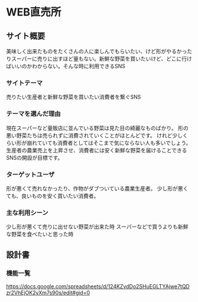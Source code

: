 # WEB直売所

## サイト概要
美味しく出来たものをたくさんの人に楽しんでもらいたい、けど形がやるかったりスーパーに売りに出すほど量もない。新鮮な野菜を買いたいけど、どこに行けばいいのかわからない。そんな時に利用できるSNS

### サイトテーマ
売りたい生産者と新鮮な野菜を買いたい消費者を繋ぐSNS

### テーマを選んだ理由
現在スーパーなど量販店に並んでいる野菜は見た目の綺麗なものばかり。
形の悪い野菜たちは売られずに消費されていくことがほとんどです。
けれど少しくらい形が崩れていても消費者としてはそこまで気にならない人も多いでしょう。
生産者の農業売上を上昇させ、消費者には安く新鮮な野菜を届けることできるSNSの開設が目標です。

### ターゲットユーザ
形が悪くて売れなかったり、作物がダブついている農業生産者。
少し形が悪くても、良いものを安く買いたい消費者。

### 主な利用シーン
少し形が悪くて売りに出せない野菜が出来た時
スーパーなどで買うよりも新鮮な野菜を食べたいと思った時
## 設計書

### 機能一覧
https://docs.google.com/spreadsheets/d/124KZvdDo2SHuEGLTYAjwe7tQDzr2VhEjOK2yXm7s90s/edit#gid=0